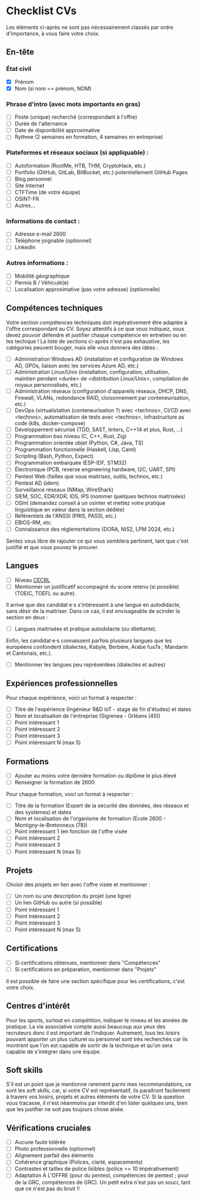 # Checklist CVs

Les éléments ci-après ne sont pas nécessairement classés par ordre d'importance, à vous faire votre choix.

## En-tête

### État civil

- [X] Prénom  
- [X] Nom (si nom == prénom, NOM)  

### Phrase d'intro (avec mots importants en gras)

- [ ] Poste (unique) recherché (correspondant à l'offre)  
- [ ] Durée de l'alternance
- [ ] Date de disponibilité approximative  
- [ ] Rythme (2 semaines en formation, 4 semaines en entreprise)  

### Plateformes et réseaux sociaux (si appliquable) :

- [ ] Autoformation (RootMe, HTB, THM, CryptoHack, etc.)  
- [ ] Portfolio (GitHub, GitLab, BitBucket, etc.) potentiellement GitHub Pages  
- [ ] Blog personnel  
- [ ] Site Internet  
- [ ] CTFTime (de votre équipe)  
- [ ] OSINT-FR
- [ ] Autres...

### Informations de contact :

- [ ] Adresse e-mail 2600  
- [ ] Téléphone joignable (optionnel)  
- [ ] LinkedIn  

### Autres informations :

- [ ] Mobilité géographique  
- [ ] Permis B / Véhiculé(e)  
- [ ] Localisation approximative (pas votre adresse) (optionnelle)  

## Compétences techniques

Votre section compétences techniques doit impérativement être adaptée
à l'offre correspondant au CV. Soyez attentifs à ce que vous indiquez, 
vous devez pouvoir défendre et justifier chaque compétence en entretien ou en
tes techique !
La liste de sections ci-après n'est pas exhaustive, les catégories peuvent
bouger, mais elle vous donnera des idées :  

- [ ] Administration Windows AD (installation et configuration de Windows AD,
    GPOs, liaison avec les services Azure AD, etc.)  
- [ ] Administration Linux/Unix (installation, configuration, utilisation,
    maintien pendant \<durée\> de \<distribution Linux/Unix\>, compilation de 
    noyaux personnalisés, etc.)  
- [ ] Administration réseaux (configuration d'appareils réseaux, DHCP, DNS,
    Firewall, VLANs, redondance RAID, cloisonnement par conteneurisation, etc.)  
- [ ] DevOps (virtualistation (conteneurisation ?) avec \<technos\>,
    CI/CD avec \<technos\>, automatisation de tests avec \<technos\>,
    infrastructure as code (k8s, docker-compose)  
- [ ] Développement sécurisé (TDD, SAST, linters, C++14 et plus, Rust, ...)  
- [ ] Programmation bas niveau (C, C++, Rust, Zig)  
- [ ] Programmation orientée objet (Python, C#, Java, TS)  
- [ ] Programmation fonctionnelle (Haskell, Lisp, Caml)  
- [ ] Scripting (Bash, Python, Expect)  
- [ ] Programmation embarquée (ESP-IDF, STM32)  
- [ ] Électronique (PCB, reverse engineering hardware, I2C, UART, SPI)  
- [ ] Pentest Web (failles que vous maitrisez, outils, technos, etc.)  
- [ ] Pentest AD (idem)  
- [ ] Surveillance réseaux (NMap, WireShark)
- [ ] SIEM, SOC, EDR/XDR, IDS, IPS (nommer quelques technos maitrisées)  
- [ ] OSInt (demandez conseil à un osinter et mettez votre pratique 
    linguistique en valeur dans la section dédiée)  
- [ ] Référentiels de l'ANSSI (PRIS, PASSI, etc.)  
- [ ] EBIOS-RM, etc.  
- [ ] Connaissance des réglementations (DORA, NIS2, LPM 2024, etc.)

Sentez vous libre de rajouter ce qui vous semblera pertinent, tant que c'est
justifié et que vous pouvez le prouver.  

## Langues

- [ ] Niveau [CECRL](https://www.coe.int/fr/web/common-european-framework-reference-languages/)  
- [ ] Mentionner un justificatif accompagné du score retenu (si possible)
    (TOEIC, TOEFL ou autre).  

Il arrive que des candidat·e·s s'intéressent à une langue en autodidacte,
sans désir de la maitriser. Dans ce cas, il est envisageable de scinder la 
section en deux :  

- [ ] Langues maitrisées et pratique autodidacte (ou dilettante).  

Enfin, les candidat·e·s connaissent parfois plusieurs langues que les européens 
confondent (dialectes, Kabyle, Berbère, Arabe fus7a ; 
Mandarin et Cantonais, etc.).  

- [ ] Mentionner les langues peu représentées (dialectes et autres)

## Expériences professionnelles

Pour chaque expérience, voici un format à respecter :  

- [ ] Titre de l'expérience (Ingénieur R&D IoT - stage de fin d'études) et dates  
- [ ] Nom et localisation de l'entreprise (Sigrenea - Orléans (45))  
- [ ] Point intéressant 1  
- [ ] Point intéressant 2  
- [ ] Point intéressant 3  
- [ ] Point intéressant N (max 5)  

## Formations

- [ ] Ajouter au moins votre dernière formation ou diplôme le plus élevé
- [ ] Renseigner la formation de 2600

Pour chaque formation, voici un format à respecter :  

- [ ] Titre de la formation (Expert de la sécurité des données, des réseaux et des systèmes) et dates  
- [ ] Nom et localisation de l'organisme de formation (École 2600 - Montigny-le-Bretonneux (78))  
- [ ] Point intéressant 1 (en fonction de l'offre visée  
- [ ] Point intéressant 2  
- [ ] Point intéressant 3  
- [ ] Point intéressant N (max 5)  

## Projets

Choisir des projets en lien avec l'offre visée et mentionner :  

- [ ] Un nom ou une description du projet (une ligne)  
- [ ] Un lien GitHub ou autre (si possible)  
- [ ] Point intéressant 1  
- [ ] Point intéressant 2  
- [ ] Point intéressant 3  
- [ ] Point intéressant N (max 5)  

## Certifications

- [ ] Si certifications obtenues, mentionner dans "Compétences"
- [ ] Si certifications en préparation, mentionner dans "Projets"

Il est possible de faire une section spécifique pour les certifications,
c'est votre choix.  

## Centres d'intérêt

Pour les sports, surtout en compétition, indiquer le niveau et les années de 
pratique.
La vie associative compte aussi beaucoup aux yeux des recruteurs donc il est
important de l'indiquer.
Autrement, tous les loisirs pouvant apporter un plus culturel ou personnel sont
très recherchés car ils montrent que l'on est capable de sortir de la technique 
et qu'on sera capable de s'intégrer dans une équipe.  

## Soft skills

S'il est un point que je mentionne rarement parmi mes recommandations,
ce sont les soft skills, car, si votre CV est représentatif, ils paraitront
facilement à travers vos loisirs, projets et autres éléments de votre CV.
Si la question vous tracasse, il n'est néanmoins par interdit d'en lister
quelques uns, bien que les justifier ne soit pas toujours chose aisée.

## Vérifications cruciales

- [ ] Aucune faute tolérée  
- [ ] Photo professionnelle (optionnel)  
- [ ] Alignement parfait des éléments  
- [ ] Cohérence graphique (Polices, clarté, espacements)  
- [ ] Contrastes et tailles de police lisibles (police >= 10 impérativement)
- [ ] Adaptation À L'OFFRE (pour du pentest, compétences de pentest ;
    pour de la GRC, compétences de GRC). Un petit extra n'est pas un souci,
    tant que ce n'est pas du bruit !!
